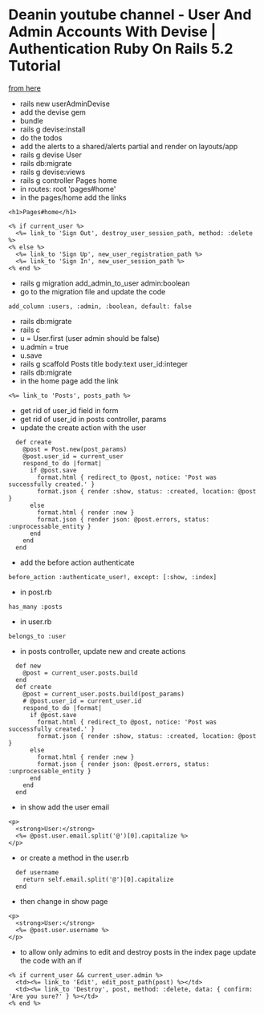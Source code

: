 <link rel="stylesheet" href="style.css">

# Deanin youtube channel - User And Admin Accounts With Devise | Authentication Ruby On Rails 5.2 Tutorial
[from here](https://www.youtube.com/watch?v=7v2EMmfBJL8)

- rails new userAdminDevise
- add the devise gem
- bundle
- rails g devise:install
- do the todos
- add the alerts to a shared/alerts partial and render on layouts/app
- rails g devise User
- rails db:migrate
- rails g devise:views
- rails g controller Pages home
- in routes: root 'pages#home'
- in the pages/home add the links

```
<h1>Pages#home</h1>

<% if current_user %>
  <%= link_to 'Sign Out', destroy_user_session_path, method: :delete %>
<% else %>
  <%= link_to 'Sign Up', new_user_registration_path %>
  <%= link_to 'Sign In', new_user_session_path %>
<% end %>
```

- rails g migration add_admin_to_user admin:boolean
- go to the migration file and update the code

```
add_column :users, :admin, :boolean, default: false
```

- rails db:migrate
- rails c
- u = User.first (user admin should be false)
- u.admin = true
- u.save
- rails g scaffold Posts title body:text user_id:integer
- rails db:migrate
- in the home page add the link

```
<%= link_to 'Posts', posts_path %>
```

- get rid of user_id field in form
- get rid of user_id in posts controller, params
- update the create action with the user

```
  def create
    @post = Post.new(post_params)
    @post.user_id = current_user
    respond_to do |format|
      if @post.save
        format.html { redirect_to @post, notice: 'Post was successfully created.' }
        format.json { render :show, status: :created, location: @post }
      else
        format.html { render :new }
        format.json { render json: @post.errors, status: :unprocessable_entity }
      end
    end
  end
```

- add the before action authenticate

```
before_action :authenticate_user!, except: [:show, :index]
```

- in post.rb

```
has_many :posts
```

- in user.rb

```
belongs_to :user
```

- in posts controller, update new and create actions

```
  def new
    @post = current_user.posts.build
  end
  def create
    @post = current_user.posts.build(post_params)
    # @post.user_id = current_user.id
    respond_to do |format|
      if @post.save
        format.html { redirect_to @post, notice: 'Post was successfully created.' }
        format.json { render :show, status: :created, location: @post }
      else
        format.html { render :new }
        format.json { render json: @post.errors, status: :unprocessable_entity }
      end
    end
  end
```

- in show add the user email

```
<p>
  <strong>User:</strong>
  <%= @post.user.email.split('@')[0].capitalize %>
</p>
```

- or create a method in the user.rb

```
  def username
    return self.email.split('@')[0].capitalize
  end
```

- then change in show page

```
<p>
  <strong>User:</strong>
  <%= @post.user.username %>
</p>
```

- to allow only admins to edit and destroy posts in the index page update the code with an if 

```
<% if current_user && current_user.admin %>
  <td><%= link_to 'Edit', edit_post_path(post) %></td>
  <td><%= link_to 'Destroy', post, method: :delete, data: { confirm: 'Are you sure?' } %></td>
<% end %>
```    
